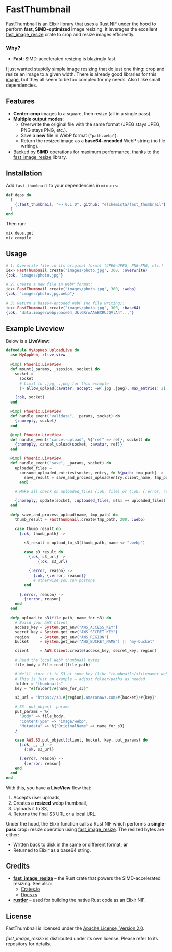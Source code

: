 # FastThumbnail

FastThumbnail is an Elixir library that uses a [Rust NIF](https://hexdocs.pm/rustler) under the hood to perform **fast, SIMD-optimized** image resizing. It leverages the excellent [fast_image_resize](https://github.com/Cykooz/fast_image_resize) crate to crop and resize images efficiently.

### Why?

- **Fast**: SIMD-accelerated resizing is blazingly fast.

I just wanted stupidly simple image resizing that do just one thing: crop and resize an image to a given width.
There is already good libraries for this [image](https://github.com/elixir-image/image), but they all seem to be too complex for my needs. Also I like small dependencies.

## Features

- **Center-crop** images to a square, then resize (all in a single pass).
- **Multiple output modes**:  
  - Overwrite the original file with the same format (JPEG stays JPEG, PNG stays PNG, etc.).  
  - Save a **new** file in WebP format (`"path.webp"`).  
  - Return the resized image as a **base64-encoded** WebP string (no file writing).
- Backed by **SIMD** operations for maximum performance, thanks to the [fast_image_resize](https://github.com/Cykooz/fast_image_resize) library.

## Installation

Add `fast_thumbnail` to your dependencies in `mix.exs`:

```elixir
def deps do
  [
    {:fast_thumbnail, "~> 0.1.0", github: "elchemista/fast_thumbnail"}
  ]
end
```

Then run:

```bash
mix deps.get
mix compile
```

## Usage

```elixir
# 1) Overwrite file in its original format (JPEG→JPEG, PNG→PNG, etc.)
iex> FastThumbnail.create("images/photo.jpg", 300, :overwrite)
{:ok, "images/photo.jpg"}

# 2) Create a new file in WebP format:
iex> FastThumbnail.create("images/photo.jpg", 300, :webp)
{:ok, "images/photo.jpg.webp"}

# 3) Return a base64-encoded WebP (no file writing):
iex> FastThumbnail.create("images/photo.jpg", 300, :base64)
{:ok, "data:image/webp;base64,UklGRrwAAABXRUJQVlA4T..."}

```

## Example Liveview

Below is a **LiveView**:

```elixir
defmodule MyAppWeb.UploadLive do
  use MyAppWeb, :live_view

  @impl Phoenix.LiveView
  def mount(_params, _session, socket) do
    socket =
      socket
      # Limit to .jpg, .jpeg for this example
      |> allow_upload(:avatar, accept: ~w(.jpg .jpeg), max_entries: 2)

    {:ok, socket}
  end

  @impl Phoenix.LiveView
  def handle_event("validate", _params, socket) do
    {:noreply, socket}
  end

  @impl Phoenix.LiveView
  def handle_event("cancel-upload", %{"ref" => ref}, socket) do
    {:noreply, cancel_upload(socket, :avatar, ref)}
  end

  @impl Phoenix.LiveView
  def handle_event("save", _params, socket) do
    uploaded_files =
      consume_uploaded_entries(socket, entry, fn %{path: tmp_path} ->
        save_result = save_and_process_upload(entry.client_name, tmp_path)
      end)

    # Make all check on uploaded_files {:ok, file} or {:ok, {:error, reason}}

    {:noreply, update(socket, :uploaded_files, &(&1 ++ uploaded_files))}
  end

  defp save_and_process_upload(name, tmp_path) do
    thumb_result = FastThumbnail.create(tmp_path, 200, :webp)

    case thumb_result do
      {:ok, thumb_path} ->

        s3_result = upload_to_s3(thumb_path, name <> ".webp")

        case s3_result do
          {:ok, s3_url} ->
              {:ok, s3_url}

          {:error, reason} ->
            {:ok, {:error, reason}}
            # otherwise you can postone
        end

      {:error, reason} ->
        {:error, reason}
    end
  end

  defp upload_to_s3(file_path, name_for_s3) do
    # Build your AWS client
    access_key = System.get_env("AWS_ACCESS_KEY")
    secret_key = System.get_env("AWS_SECRET_KEY")
    region     = System.get_env("AWS_REGION")
    bucket     = System.get_env("AWS_BUCKET_NAME") || "my-bucket"

    client     = AWS.Client.create(access_key, secret_key, region)

    # Read the local WebP thumbnail bytes
    file_body = File.read!(file_path)

    # We'll store it in S3 at some key (like "thumbnails/<filename>.webp")
    # This is just an example – adjust folder/paths as needed
    folder = "thumbnails"
    key = "#{folder}/#{name_for_s3}"

    s3_url = "https://s3.#{region}.amazonaws.com/#{bucket}/#{key}"

    # S3 `put_object` params
    put_params = %{
      "Body" => file_body,
      "ContentType" => "image/webp",
      "Metadata" => %{"OriginalName" => name_for_s3}
    }

    case AWS.S3.put_object(client, bucket, key, put_params) do
      {:ok, _, _} ->
        {:ok, s3_url}

      {:error, reason} ->
        {:error, reason}
    end
  end
end
```

With this, you have a **LiveView** flow that:

1. Accepts user uploads,  
2. Creates a **resized** webp thumbnail,  
3. Uploads it to S3,  
4. Returns the final S3 URL or a local URL.

Under the hood, the Elixir function calls a Rust NIF which performs a **single-pass** crop+resize operation using [fast_image_resize](https://crates.io/crates/fast_image_resize). The resized bytes are either:

- Written back to disk in the same or different format, **or**
- Returned to Elixir as a base64 string.

## Credits

- **[fast_image_resize](https://github.com/Cykooz/fast_image_resize)** – the Rust crate that powers the SIMD-accelerated resizing. See also:
  - [Crates.io](https://crates.io/crates/fast_image_resize)
  - [Docs.rs](https://docs.rs/fast_image_resize)
- **[rustler](https://github.com/rusterlium/rustler)** – used for building the native Rust code as an Elixir NIF.

## License

FastThumbnail is licensed under the [Apache License, Version 2.0](LICENSE).

*fast_image_resize* is distributed under its own license. Please refer to its repository for details.